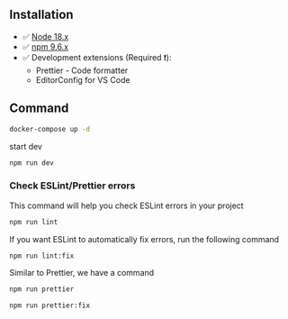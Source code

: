 ## Installation

- ✅ [Node 18.x](https://nodejs.dev/en/learn/how-to-install-nodejs/)
- ✅ [npm 9.6.x](https://pnpm.io/installation)
- ✅ Development extensions (Required ❗️):
  - Prettier - Code formatter
  - EditorConfig for VS Code

## Command

```bash
docker-compose up -d
```

start dev

```bash
npm run dev
```

### Check ESLint/Prettier errors

This command will help you check ESLint errors in your project

```bash
npm run lint
```

If you want ESLint to automatically fix errors, run the following command

```bash
npm run lint:fix
```

Similar to Prettier, we have a command

```bash
npm run prettier
```

```bash
npm run prettier:fix
```
